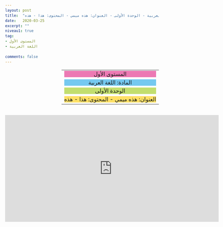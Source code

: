 ```yaml
---
layout: post
title:  "المستوى الأول - مادة اللغة العربية - الوحدة الأولى - العنوان: هذه ميمي - المحتوى: هذا - هذه"
date:   2020-03-25
excerpt: ""
niveau1: true
tag:
- المستوى الأول 
- اللغة العربية

comments: false
---
```

<center>
   <img style="display: none;" src="/assets/img/thumbnails/fb-1-1-SanabilMedia.com.jpg" alt="" width="1" height="1">
<table dir="rtl" style="width: 100%; text-align: center; font-size: large;"><tbody>
<tr><td><div style="background-color: #ec79b3;"><span>
المستوى الأول
</span></div></td></tr>
<tr><td><div style="background-color: #75c9f0; "><span>
المادة: اللغة العربية
</span></div></td></tr>
<tr><td><div style="background-color: #c2de6e; "><span>
الوحدة الأولى
</span></div></td></tr><tr>
<td><div style="background-color: #ffe066; ">
العنوان: هذه ميمي - المحتوى: هذا - هذه
</div></td></tr>
</tbody></table><br>
<iframe width="700px" height="350px" src="https://www.youtube.com/embed/s1cfMnh0f00?rel=0&controls=1&showinfo=0&modestbranding=1&enablejsapi=1" allowfullscreen frameborder="0" ></iframe>
</center>
